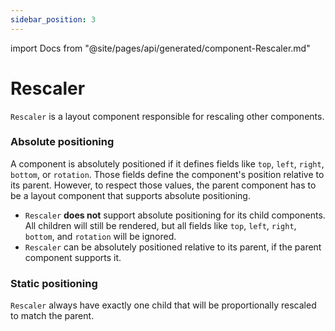 ```yaml
---
sidebar_position: 3
---
```

import Docs from "@site/pages/api/generated/component-Rescaler.md"

# Rescaler

`Rescaler` is a layout component responsible for rescaling other components.

### Absolute positioning

A component is absolutely positioned if it defines fields like `top`, `left`, `right`, `bottom`, or `rotation`.
Those fields define the component's position relative to its parent. However, to respect those
values, the parent component has to be a layout component that supports absolute positioning.

- `Rescaler` **does not** support absolute positioning for its child components. All children will still be rendered, but all fields like `top`, `left`, `right`, `bottom`, and `rotation` will be ignored.
- `Rescaler` can be absolutely positioned relative to its parent, if the parent component supports it.

### Static positioning

`Rescaler` always have exactly one child that will be proportionally rescaled to match the parent.

<Docs />
